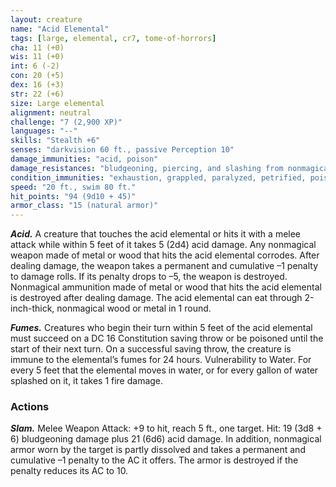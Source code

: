 ```yaml
---
layout: creature
name: "Acid Elemental"
tags: [large, elemental, cr7, tome-of-horrors]
cha: 11 (+0)
wis: 11 (+0)
int: 6 (-2)
con: 20 (+5)
dex: 16 (+3)
str: 22 (+6)
size: Large elemental
alignment: neutral
challenge: "7 (2,900 XP)"
languages: "--"
skills: "Stealth +6"
senses: "darkvision 60 ft., passive Perception 10"
damage_immunities: "acid, poison"
damage_resistances: "bludgeoning, piercing, and slashing from nonmagical weapons"
condition_immunities: "exhaustion, grappled, paralyzed, petrified, poisoned, prone, restrained, unconscious"
speed: "20 ft., swim 80 ft."
hit_points: "94 (9d10 + 45)"
armor_class: "15 (natural armor)"
---
```


***Acid.*** A creature that touches the acid elemental or hits it with a melee
attack while within 5 feet of it takes 5 (2d4) acid damage. Any nonmagical
weapon made of metal or wood that hits the acid elemental corrodes.
After dealing damage, the weapon takes a permanent and cumulative –1 penalty to damage rolls. If its penalty drops to –5, the weapon is destroyed. Nonmagical ammunition made of metal or wood that hits the acid elemental is destroyed after dealing damage. The acid elemental can eat through 2-inch-thick, nonmagical wood or metal in 1 round.

***Fumes.*** Creatures who begin their turn within 5 feet of the acid
elemental must succeed on a DC 16 Constitution saving throw or be
poisoned until the start of their next turn. On a successful saving throw,
the creature is immune to the elemental’s fumes for 24 hours.
Vulnerability to Water. For every 5 feet that the elemental moves in
water, or for every gallon of water splashed on it, it takes 1 fire damage.

### Actions

***Slam.*** Melee Weapon Attack: +9 to hit, reach 5 ft., one target. Hit: 19
(3d8 + 6) bludgeoning damage plus 21 (6d6) acid damage. In addition,
nonmagical armor worn by the target is partly dissolved and takes a
permanent and cumulative –1 penalty to the AC it offers. The armor is
destroyed if the penalty reduces its AC to 10.
